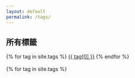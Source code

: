 ```yaml
---
layout: default
permalink: /tags/
---
```



<div class="container">
    <h2>所有標籤</h2>
</div>	
<div class=" container">
  <div>
    {% for tag in site.tags %}
    <a href="#{{ tag[0] | slugify }}" class="post-tag">{{ tag[0] }}</a>
    {% endfor %}
  </div>
  <br/>
  <div class="">
    {% for tag in site.tags %}	
	<div class="tag-item" id="tag-group-{{ tag[0] | slugify }}">
    <h3 id="{{ tag[0] | slugify }}">{{ tag[0] }}</h3>
	    
    {% for post in tag[1] %}
     {% include article-content.html %}
    {% endfor %}
    
    {% endfor %}
	</div>	
  </div>
</div>

<style>
.tag-item{
display:none;
}

</style>

<script>

    
       window.onhashchange = function () {              
	
		var array = document.getElementsByClassName("tag-item")

		for (let i=0; i<array.length; i++) {
		array[i].style.display ='none';
		}			 
			  
		var showEle =  document.getElementById('tag-group-' + location.hash.replace('#',''))
		
		if(showEle)
		{
		showEle.style.display = "block";
		}
       }
         
    

</script>
